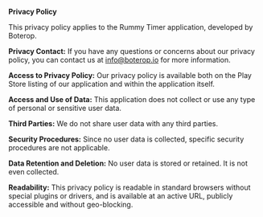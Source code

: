 **Privacy Policy**

This privacy policy applies to the Rummy Timer application, developed by Boterop.

**Privacy Contact:**
If you have any questions or concerns about our privacy policy, you can contact us at [info@boterop.io](mailto:info@boterop.io) for more information.

**Access to Privacy Policy:**
Our privacy policy is available both on the Play Store listing of our application and within the application itself.

**Access and Use of Data:**
This application does not collect or use any type of personal or sensitive user data.

**Third Parties:**
We do not share user data with any third parties.

**Security Procedures:**
Since no user data is collected, specific security procedures are not applicable.

**Data Retention and Deletion:**
No user data is stored or retained. It is not even collected.

**Readability:**
This privacy policy is readable in standard browsers without special plugins or drivers, and is available at an active URL, publicly accessible and without geo-blocking.
